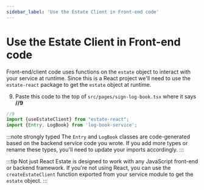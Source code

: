 ```yaml
---
sidebar_label: 'Use the Estate Client in Front-end code'
---
```


# Use the Estate Client in Front-end code

Front-end/client code uses functions on the `estate` object to interact with your service at runtime. Since this is a React project we'll need to use the `estate-react` package to get the `estate` object at runtime.

9. Paste this code to the top of `src/pages/sign-log-book.tsx` where it says **//9**

```typescript
//9
import {useEstateClient} from "estate-react";
import {Entry, LogBook} from 'log-book-service';
```

:::note strongly typed
The `Entry` and `LogBook` classes are code-generated based on the backend service code you wrote. If you add more types or rename these types, you'll need to update your imports accordingly.
:::

:::tip Not just React
Estate is designed to work with any JavaScript front-end or backend framework. If you're not using React, you can use the `createEstateClient` function exported from your service module to get the `estate` object.
:::

